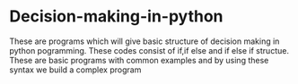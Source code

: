 # Decision-making-in-python
These are programs which will give basic structure of decision making in python pogramming.
These codes consist of if,if else and if else if structue.
These are basic programs with common examples and by using these syntax we build a complex program 
